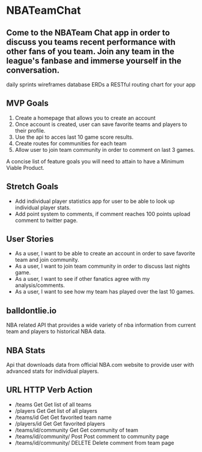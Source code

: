 # NBATeamChat


## Come to the NBATeam Chat app in order to discuss you teams recent performance with other fans of you team. Join any team in the league's fanbase and immerse yourself in the conversation. 


daily sprints
wireframes
database ERDs
a RESTful routing chart for your app

## MVP Goals
1. Create a homepage that allows you to create an account
2. Once account is created, user can save favorite teams and players to their profile.
3. Use the api to acces last 10 game score results. 
4. Create routes for communities for each team 
5. Allow user to join team community in order to comment on last 3 games.




A concise list of feature goals you will need to attain to have a Minimum Viable Product.
## Stretch Goals
* Add individual player statistics app for user to be able to look up individual player stats.
* Add point system to comments, if comment reaches 100 points upload comment to twitter page. 



## User Stories
* As a user, I want to be able to create an account in order to save favorite team and join community. 
* As a user, I want to join team community in order to discuss last nights game. 
* As a user, I want to see if other fanatics agree with my analysis/comments.
* As a user, I want to see how my team has played over the last 10 games.


## balldontlie.io 
NBA related API that provides a wide variety of nba information from current team and players to historical NBA data. 

## NBA Stats
Api that downloads data from official NBA.com website to provide user with advanced stats for individual players. 


## URL	                    HTTP Verb	       Action
* /teams                      Get                Get list of all teams
* /players                    Get                Get list of all players
* /teams/id                   Get                Get favorited team name
* /players/id                 Get                Get favorited players
* /teams/id/community         Get                Get community of team
* /teams/id/community/        Post               Post comment to community page
* /teams/id/community/        DELETE             Delete comment from team page





